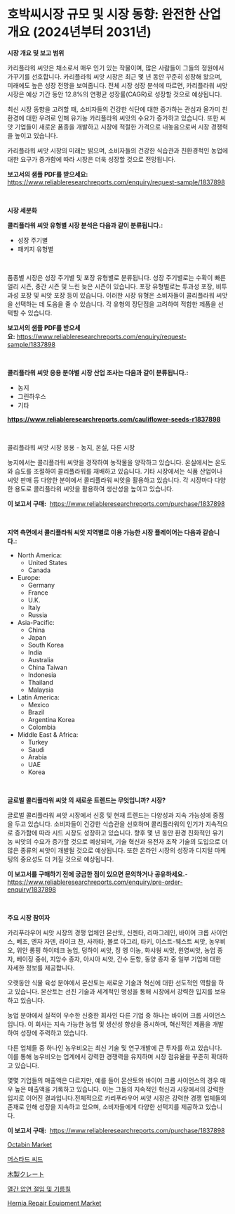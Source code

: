 <p><h1>호박씨시장 규모 및 시장 동향: 완전한 산업 개요 (2024년부터 2031년)</h1></p><p><strong>시장 개요 및 보고 범위</strong></p>
<p><p>카리플라워 씨앗은 채소로서 매우 인기 있는 작물이며, 많은 사람들이 그들의 정원에서 가꾸기를 선호합니다. 카리플라워 씨앗 시장은 최근 몇 년 동안 꾸준히 성장해 왔으며, 미래에도 높은 성장 전망을 보여줍니다. 전체 시장 성장 분석에 따르면, 카리플라워 씨앗 시장은 예상 기간 동안 12.8%의 연평균 성장률(CAGR)로 성장할 것으로 예상됩니다.</p><p>최신 시장 동향을 고려할 때, 소비자들의 건강한 식단에 대한 증가하는 관심과 올가미 친 환경에 대한 우려로 인해 유기농 카리플라워 씨앗의 수요가 증가하고 있습니다. 또한 씨앗 기업들이 새로운 품종을 개발하고 시장에 적절한 가격으로 내놓음으로써 시장 경쟁력을 높이고 있습니다.</p><p>카리플라워 씨앗 시장의 미래는 밝으며, 소비자들의 건강한 식습관과 친환경적인 농업에 대한 요구가 증가함에 따라 시장은 더욱 성장할 것으로 전망됩니다.</p></p>
<p><strong>보고서의 샘플 PDF를 받으세요:</strong> <a href="https://www.reliableresearchreports.com/enquiry/request-sample/1837898">https://www.reliableresearchreports.com/enquiry/request-sample/1837898</a></p>
<p>&nbsp;</p>
<p><strong>시장 세분화</strong></p>
<p><strong>콜리플라워 씨앗 유형별 시장 분석은 다음과 같이 분류됩니다.:</strong></p>
<p><ul><li>성장 주기별</li><li>패키지 유형별</li></ul></p>
<p>&nbsp;</p>
<p><p>품종별 시장은 성장 주기별 및 포장 유형별로 분류됩니다. 성장 주기별로는 수확이 빠른 얼리 시즌, 중간 시즌 및 느린 늦은 시즌이 있습니다. 포장 유형별로는 투과성 포장, 비투과성 포장 및 씨앗 포장 등이 있습니다. 이러한 시장 유형은 소비자들이 콜리플라워 씨앗을 선택하는 데 도움을 줄 수 있습니다. 각 유형의 장단점을 고려하여 적합한 제품을 선택할 수 있습니다.</p></p>
<p><strong>보고서의 샘플 PDF를 받으세요:</strong>&nbsp;<a href="https://www.reliableresearchreports.com/enquiry/request-sample/1837898">https://www.reliableresearchreports.com/enquiry/request-sample/1837898</a></p>
<p>&nbsp;</p>
<p><strong> 콜리플라워 씨앗 응용 분야별 시장 산업 조사는 다음과 같이 분류됩니다.:</strong></p>
<p><ul><li>농지</li><li>그린하우스</li><li>기타</li></ul></p>
<p><strong><a href="https://www.reliableresearchreports.com/cauliflower-seeds-r1837898">https://www.reliableresearchreports.com/cauliflower-seeds-r1837898</a></strong></p>
<p>&nbsp;</p>
<p><p>콜리플라워 씨앗 시장 응용 - 농지, 온실, 다른 시장</p><p>농지에서는 콜리플라워 씨앗을 경작하여 농작물을 양작하고 있습니다. 온실에서는 온도와 습도를 조절하여 콜리플라워를 재배하고 있습니다. 기타 시장에서는 식품 산업이나 씨앗 판매 등 다양한 분야에서 콜리플라워 씨앗을 활용하고 있습니다. 각 시장마다 다양한 용도로 콜리플라워 씨앗을 활용하여 생산성을 높이고 있습니다.</p></p>
<p><strong>이 보고서 구매:</strong>&nbsp; <a href="https://www.reliableresearchreports.com/purchase/1837898">https://www.reliableresearchreports.com/purchase/1837898</a></p>
<p>&nbsp;</p>
<p><strong>지역 측면에서 콜리플라워 씨앗 지역별로 이용 가능한 시장 플레이어는 다음과 같습니다.:</strong></p>
<p><ul>
    <li>
        North America:
        <ul>
            <li>United States</li>
            <li>Canada</li>
        </ul>
    </li>
    <li>
        Europe:
        <ul>
            <li>Germany</li>
            <li>France</li>
            <li>U.K.</li>
            <li>Italy</li>
            <li>Russia</li>
        </ul>
    </li>
    <li>
        Asia-Pacific:
        <ul>
            <li>China</li>
            <li>Japan</li>
            <li>South Korea</li>
            <li>India</li>
            <li>Australia</li>
            <li>China Taiwan</li>
            <li>Indonesia</li>
            <li>Thailand</li>
            <li>Malaysia</li>
        </ul>
    </li>
    <li>
        Latin America:
        <ul>
            <li>Mexico</li>
            <li>Brazil</li>
            <li>Argentina Korea</li>
            <li>Colombia</li>
        </ul>
    </li>
    <li>
        Middle East & Africa:
        <ul>
            <li>Turkey</li>
            <li>Saudi</li>
            <li>Arabia</li>
            <li>UAE</li>
            <li>Korea</li>
        </ul>
    </li>
    </ul></p>
<p>&nbsp;</p>
<p><strong>글로벌 콜리플라워 씨앗 의 새로운 트렌드는 무엇입니까? 시장?</strong></p>
<p><p>글로벌 콜리플라워 씨앗 시장에서 신흥 및 현재 트렌드는 다양성과 지속 가능성에 중점을 두고 있습니다. 소비자들이 건강한 식습관을 선호하며 콜리플라워의 인기가 지속적으로 증가함에 따라 시드 시장도 성장하고 있습니다. 향후 몇 년 동안 환경 친화적인 유기농 씨앗의 수요가 증가할 것으로 예상되며, 기술 혁신과 유전자 조작 기술의 도입으로 더 많은 종류의 씨앗이 개발될 것으로 예상됩니다. 또한 온라인 시장의 성장과 디지털 마케팅의 중요성도 더 커질 것으로 예상됩니다.</p></p>
<p><strong>이 보고서를 구매하기 전에 궁금한 점이 있으면 문의하거나 공유하세요.</strong>- <a href="https://www.reliableresearchreports.com/enquiry/pre-order-enquiry/1837898">https://www.reliableresearchreports.com/enquiry/pre-order-enquiry/1837898</a></p>
<p>&nbsp;</p>
<p><strong>주요 시장 참여자</strong></p>
<p><p>카리푸라우어 씨앗 시장의 경쟁 업체인 몬산토, 신젠타, 리마그레인, 바이어 크롭 사이언스, 베조, 엔자 자덴, 라이크 찬, 사까타, 볼로 아그리, 타키, 이스트-웨스트 씨앗, 농우비오, 위안 롱핑 하이테크 농업, 덩하이 씨앗, 징 엥 이농, 화샤웡 씨앗, 원영씨앗, 농업 종자, 베이징 중쉬, 지앙수 종자, 아시아 씨앗, 간수 둔항, 동양 종자 중 일부 기업에 대한 자세한 정보를 제공합니다.</p><p>오랫동안 식물 육성 분야에서 몬산토는 새로운 기술과 혁신에 대한 선도적인 역할을 하고 있습니다. 몬산토는 선진 기술과 세계적인 명성을 통해 시장에서 강력한 입지를 보유하고 있습니다.</p><p>농업 분야에서 실적이 우수한 신중한 회사인 다른 기업 중 하나는 바이어 크롭 사이언스입니다. 이 회사는 지속 가능한 농업 및 생산성 향상을 중시하며, 혁신적인 제품을 개발하여 성장에 주력하고 있습니다.</p><p>다른 업체들 중 하나인 농우비오는 최신 기술 및 연구개발에 큰 투자를 하고 있습니다. 이를 통해 농우비오는 업계에서 강력한 경쟁력을 유지하며 시장 점유율을 꾸준히 확대하고 있습니다.</p><p>몇몇 기업들의 매출액은 다르지만, 예를 들어 몬산토와 바이어 크롭 사이언스의 경우 매우 높은 매출액을 기록하고 있습니다. 이는 그들의 지속적인 혁신과 시장에서의 강력한 입지로 이어진 결과입니다.전체적으로 카리푸라우어 씨앗 시장은 강력한 경쟁 업체들의 존재로 인해 성장을 지속하고 있으며, 소비자들에게 다양한 선택지를 제공하고 있습니다.</p></p>
<p><strong>이 보고서 구매:</strong>&nbsp;&nbsp;<a href="https://www.reliableresearchreports.com/purchase/1837898">https://www.reliableresearchreports.com/purchase/1837898</a></p>
<p><p><a href="https://issuu.com/reportprime-2/docs/octabin-market-size-2030.pptx">Octabin Market</a></p><p><a href="https://github.com/nuekbpymrrz5/Market-Research-Report-List-1/blob/main/420818921192.md">머스타드 씨드</a></p><p><a href="https://medium.com/@wilmerwalsh1/%E6%9C%A8%E8%A3%BD%E3%81%AE%E6%9C%A8%E7%AE%B1%E5%B8%82%E5%A0%B4%E3%81%AE%E8%A6%8F%E6%A8%A1%E3%81%A8%E5%B8%82%E5%A0%B4%E5%8B%95%E5%90%91-%E5%AE%8C%E5%85%A8%E3%81%AA%E6%A5%AD%E7%95%8C%E6%A6%82%E8%A6%81-2024%E5%B9%B4%E3%81%8B%E3%82%892031%E5%B9%B4-26b615c6e1e0">木製クレート</a></p><p><a href="https://medium.com/@chickenlegs8687/%EB%9C%A8%EA%B1%B0%EC%9A%B4-%EC%95%95%EC%97%B0%EB%90%9C-%EB%BD%80%EA%B9%8C-%EC%BD%94%ED%8C%A8%EB%8D%B0%EB%93%9C-%EC%98%A4%EC%9D%BC-%EC%8B%9C%EC%9E%A5-%EC%A1%B0%EC%82%AC-%EB%B3%B4%EA%B3%A0%EC%84%9C-2024%EB%85%84%EB%B6%80%ED%84%B0-2031%EB%85%84%EA%B9%8C%EC%A7%80%EC%9D%98-%EC%97%AD%EC%82%AC%EC%99%80-%EC%98%88%EC%B8%A1-bd7dd2e7ca98">열간 압연 절임 및 기름칠</a></p><p><a href="https://github.com/jerrycopelandthomaswsqd8q/Market-Research-Report-List-2/blob/main/hernia-repair-equipment-market.md">Hernia Repair Equipment Market</a></p></p>